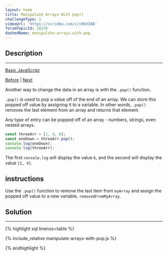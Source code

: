 ```yaml
---
layout: home
title: Manipulate Arrays With pop()
challengeType: 1
videoUrl: 'https://scrimba.com/c/cRbVZAB'
forumTopicId: 18236
dashedName: manipulate-arrays-with-pop
---
```


<div class="row">
<div class="columnStmt" markdown="1">

## Description
------

[Basic JavaScript](./README.md) 

[Before](./manipulate-arrays-with-push.md)  | [Next](./manipulate-arrays-with-shift.md) 

Another way to change the data in an array is with the `.pop()` function.

`.pop()` is used to pop a value off of the end of an array. We can store this popped off value by assigning it to a variable. In other words, `.pop()` removes the last element from an array and returns that element.

Any type of entry can be popped off of an array - numbers, strings, even nested arrays.

```js
const threeArr = [1, 4, 6];
const oneDown = threeArr.pop();
console.log(oneDown);
console.log(threeArr);
```

The first `console.log` will display the value `6`, and the second will display the value `[1, 4]`.

##  instructions 

Use the `.pop()` function to remove the last item from `myArray` and assign the popped off value to a new variable, `removedFromMyArray`.

</div>
<div class="columnSol" markdown="1">

## Solution
------

{% highlight sql linenos=table %}

{% include_relative manipulate-arrays-with-pop.js %}

{% endhighlight %}

</div>
</div>



